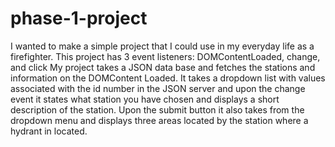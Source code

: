 # phase-1-project
I wanted to make a simple project that I could use in my everyday life as a firefighter. 
This project has 3 event listeners:
  DOMContentLoaded, change, and click
My project takes a JSON data base and fetches the stations and information on the DOMContent Loaded. It takes a dropdown list with values associated with the id number in the JSON server and upon the change event it states what station you have chosen and displays a short description of the station. Upon the submit button it also takes from the dropdown menu and displays three areas located by the station where a hydrant in located.
